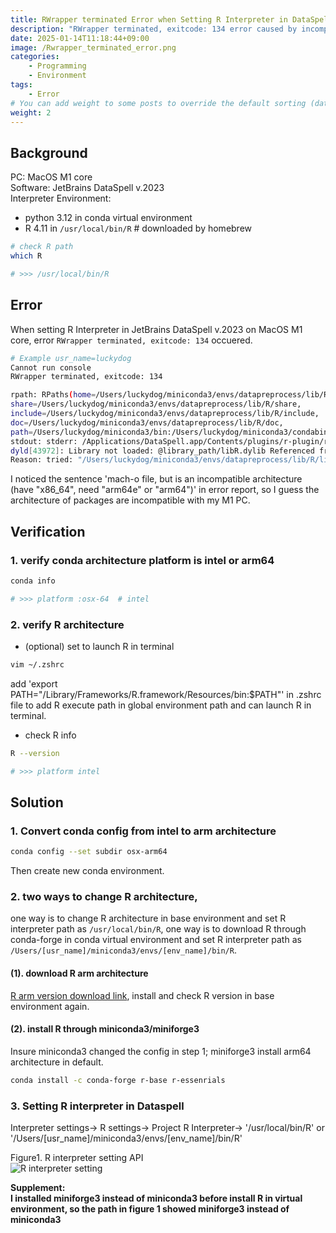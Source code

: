 ```yaml
---
title: RWrapper terminated Error when Setting R Interpreter in DataSpell
description: "RWrapper terminated, exitcode: 134 error caused by incompatible package architecture with M1 core."
date: 2025-01-14T11:18:44+09:00
image: /Rwrapper_terminated_error.png
categories:
    - Programming
    - Environment
tags:
    - Error
# You can add weight to some posts to override the default sorting (date descending)
weight: 2
---
```


## Background
PC: MacOS M1 core       
Software: JetBrains DataSpell v.2023        
Interpreter Environment: 
- python 3.12 in conda virtual environment
- R 4.11 in `/usr/local/bin/R` # downloaded by homebrew
```bash
# check R path
which R

# >>> /usr/local/bin/R
```

## Error
When setting R Interpreter in JetBrains DataSpell v.2023 on MacOS M1 core, 
error `RWrapper terminated, exitcode: 134`  occuered.



```bash
# Example usr_name=luckydog
Cannot run console
RWrapper terminated, exitcode: 134

rpath: RPaths(home=/Users/luckydog/miniconda3/envs/datapreprocess/lib/R,
share=/Users/luckydog/miniconda3/envs/datapreprocess/lib/R/share,
include=/Users/luckydog/miniconda3/envs/datapreprocess/lib/R/include,
doc=/Users/luckydog/miniconda3/envs/datapreprocess/lib/R/doc,
path=/Users/luckydog/miniconda3/bin:/Users/luckydog/miniconda3/condabin:/opt/homebrew/bin:/opt/homebrew/sbin:/opt/local/bin:/opt/local/sbin:/usr/local/bin:/System/Cryptexes/App/usr/bin:/usr/bin:/bin:/usr/sbin:/sbin:/var/run/com.apple.security.cryptexd/codex.system/bootstrap/usr/local/bin:/var/run/com.apple.security.cryptexd/codex.system/bootstrap/usr/bin:/var/run/com.apple.security.cryptexd/codex.system/bootstrap/usr/appleinternal/bin:/Library/Apple/usr/bin:/Library/TeX/texbin:/Users/luckydog/.cargo/bin, ldPath=/Users/luckydog/miniconda3/envs/datapreprocess/lib/R/lib:/Users/luckydog/miniconda3/envs/datapreprocess/lib:/Users/runner/miniforge3/conda-bld/r-base-split_1734433510517/_build_env/lib/jvm/lib/server)  
stdout: stderr: /Applications/DataSpell.app/Contents/plugins/r-plugin/rwrapper-arm64-osx --with-timeout --crash-report-file /private/var/folders/qy/2mqk95_j71zdsf092yg78fsc0000gn/T/rwrapper-crash-report1736748538955.txt
dyld[43972]: Library not loaded: @library_path/libR.dylib Referenced from: 20FB2B40-38F5-3A10-8EBA-570B873BD1AE> /Applications/DataSpell.app/Contents/plugins/r-plugin/rwrapper-arm64-osx
Reason: tried: "/Users/luckydog/miniconda3/envs/datapreprocess/lib/R/lib/libR.dylib" (mach-o file, but is an incompatible architecture (have "x86_64", need "arm64e" or "arm64")), "/Users/luckydog/miniconda3/envs/datapreprocess/lib/libR.dylib" (no such file), "/Users/runner/miniforge3/conda-bld/r-base-split_1734433510517/_build_env/lib/jvm/lib/server/libR.dylib" (no such file), "/usr/lib/libR.dylib" (no such file, not in dyld cache)

```
I noticed the sentence 'mach-o file, but is an incompatible architecture (have "x86_64", need "arm64e" or "arm64")' in error report,
so I guess the architecture of packages are incompatible with my M1 PC.

## Verification
### 1. verify conda architecture platform is intel or arm64
```bash
conda info

# >>> platform :osx-64  # intel
```
### 2. verify R architecture
- (optional) set to launch R in terminal
```bash
vim ~/.zshrc
```
add 'export PATH="/Library/Frameworks/R.framework/Resources/bin:$PATH"' in .zshrc file to add R execute path in global environment path and can launch R in terminal. 

- check R info
```bash
R --version

# >>> platform intel
```

## Solution
### 1. Convert conda config from intel to arm architecture
```bash
conda config --set subdir osx-arm64
```
Then create new conda environment.

### 2. two ways to change R architecture, 
one way is to change R architecture in base environment and set R interpreter path as `/usr/local/bin/R`, 
one way is to download R through conda-forge in conda virtual environment and set R interpreter path as `/Users/[usr_name]/miniconda3/envs/[env_name]/bin/R`.
#### (1). download R arm architecture
[R arm version download link](https://cran.r-project.org/bin/macosx/), install and check R version in base environment again.

#### (2). install R through miniconda3/miniforge3
Insure miniconda3 changed the config in step 1;
miniforge3 install arm64 architecture in default.
```bash
conda install -c conda-forge r-base r-essenrials
```

### 3. Setting R interpreter in Dataspell
Interpreter settings-> R settings-> Project R Interpreter-> '/usr/local/bin/R' or '/Users/[usr_name]/miniconda3/envs/[env_name]/bin/R'

Figure1. R interpreter setting API      
![R interpreter setting](/R_interpreter_setting.png)


**Supplement:     
I installed miniforge3 instead of miniconda3 before install R in virtual environment, so the path in figure 1 showed miniforge3 instead of miniconda3**